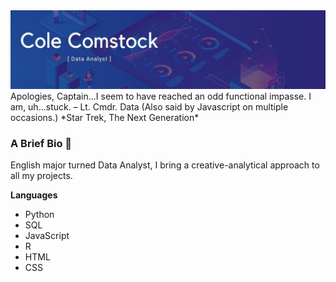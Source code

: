 <img src="assets/github_banner.jpg">
    Apologies, Captain…I seem to have reached an odd functional impasse. I am, uh…stuck.
    – Lt. Cmdr. Data (Also said by Javascript on multiple occasions.)
    *Star Trek, The Next Generation*

### A Brief Bio 👋

English major turned Data Analyst, I bring a creative-analytical approach to all my projects. 

**Languages**

- Python
- SQL
- JavaScript
- R
- HTML
- CSS



<!--
**CCom20/CCom20** is a ✨ _special_ ✨ repository because its `README.md` (this file) appears on your GitHub profile.

Here are some ideas to get you started:

- 🔭 I’m currently working on ...
- 🌱 I’m currently learning ...
- 👯 I’m looking to collaborate on ...
- 🤔 I’m looking for help with ...
- 💬 Ask me about ...
- 📫 How to reach me: ...
- 😄 Pronouns: ...
- ⚡ Fun fact: ...
-->


